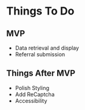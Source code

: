
# Things To Do

## MVP

- Data retrieval and display
- Referral submission

## Things After MVP

- Polish Styling
- Add ReCaptcha
- Accessibility
